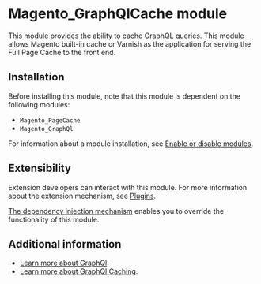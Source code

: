 # Magento_GraphQlCache module

This module provides the ability to cache GraphQL queries.
This module allows Magento built-in cache or Varnish as the application for serving the Full Page Cache to the front end.

## Installation

Before installing this module, note that this module is dependent on the following modules:

- `Magento_PageCache`
- `Magento_GraphQl`

For information about a module installation, see [Enable or disable modules](https://experienceleague.adobe.com/en/docs/commerce-operations/installation-guide/tutorials/manage-modules).

## Extensibility

Extension developers can interact with this module. For more information about the extension mechanism, see [Plugins](https://developer.adobe.com/commerce/php/development/components/plugins/).

[The dependency injection mechanism](https://developer.adobe.com/commerce/php/development/components/dependency-injection/) enables you to override the functionality of this module.

## Additional information

- [Learn more about GraphQl](https://developer.adobe.com/commerce/webapi/graphql/).
- [Learn more about GraphQl Caching](https://developer.adobe.com/commerce/webapi/graphql/usage/caching/).

